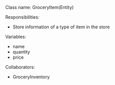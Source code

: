 Class name: GroceryItem(Entity)

Responsibilities:
* Store information of a type of item in the store

Variables:
* name
* quantity
* price

Collaborators:
* GroceryInventory
